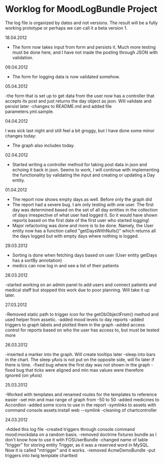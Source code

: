 Worklog for MoodLogBundle Project
==================================

The log file is organized by dates and not versions. The result will be a  fully working prototype or perhaps we
can call it a beta version 1.

18.04.2012

- The form now takes input from form and persists it. Much more testing must be done here, and I have not made the posting through JSON with validation.

09.04.2012

- The form for logging data is now validated somehow.

05.04.2012

-the form that is set up to get data from the user now has a controller that accepts its post and just returns the day object as json. Will validate and persist later
-changes to README.md and added file parameters.yml.sample. 

04.04.2012

I was sick last night and still feel a bit groggy, but I have done some minor changes today:
- The graph also includes today.

02.04.2012

- Started writing a controller method for taking post data in json and echoing it back in json. Seems to work, I
will continue with implementing the functionality by validating the input and creating or updating a Day entity.

01.04.2012

- The report now shows empty days as well. Before only the graph did
- The report had a severe bug. I am only testing with one user. The first day was determined based on the set of all
day entities in the collection of days irrespective of what user had logged it. So it would have shown reports based on
the first date of the first user who started logging!
- Major refactoring was done and more is to be done. Namely, the User entity now has a function called "getDaysWithNulls()"
which returns all the days logged but with empty days where nothing is logged.

29.03.2012

- Sorting is done when fetching days based on user (User entity getDays has a sortBy annotation)
- medics can now log in and see a list of their patients

28.03.2012

-started working on an admin panel to add users and connect patients and medical staff but stopped this work due to poor
planning. Will take it up later.

27.03.2012

-Removed static path to trigger icon for the getObObjectFrom() method and used helper from assetic.
-added mood levels to day reports
-added triggers to graph labels and plotted them in the graph
-added access control for reports based on who the user has access to, but must be tested more

26.03.2012

-inserted a marker into the graph. Will create tooltips later
-sleep into bars in the chart. The sleep yAxis is not put on the opposite side, will fix later if there is time.
-fixed bug where the first day was not shown in the graph
-fixed bug that ticks were aligned and min max values were therefore ignored (on yAxis)

25.03.2012

-Worked with templates and renamed routes for the templates to reference easier
-set min and max range of graph from -50 to 50
-added medicines to Accordion
-added some icons to use in the report
-symlinks to assets with command console assets:install web --symlink
-cleaning of chartcontroller

24.03.2012

-Added this log file
-created triggers through console command mood:mockdata on a random basis.
-removed doctrine fixtures bundle as I don't know how to use it with FOSUserBundle
-changed name of table "trigger" for storing entity Trigger, as it was a reserved word in MySQL. Now it
	is called "mtrigger" and it works.
-removed AcmeDemoBundle
-put triggers into twig template charttest